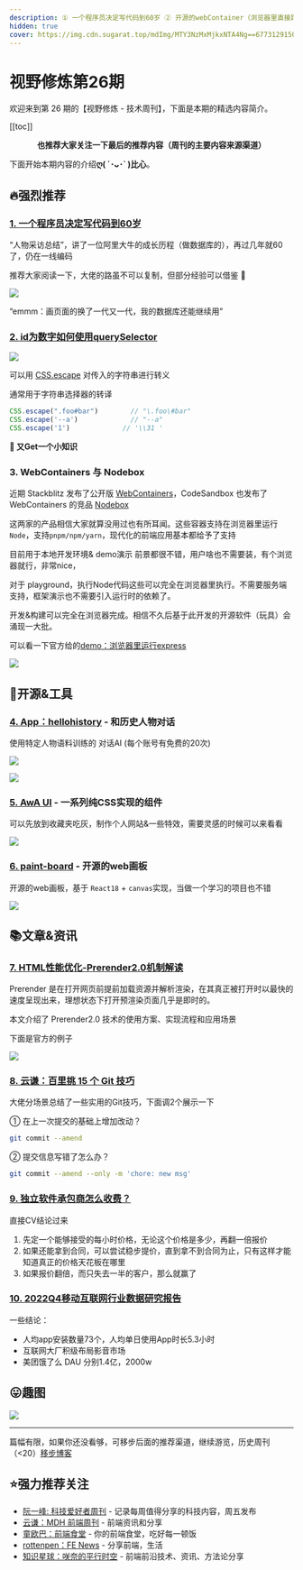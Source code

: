 ```yaml
---
description: ① 一个程序员决定写代码到60岁 ② 开源的webContainer（浏览器里直接跑Node代码） ③ AI应用：和历史人物对话 ④ HTML性能优化 - prerender2.0 ⑤ 一些实用的Git技巧 ⑥ 2022Q4移动互联网行业数据研究报告...
hidden: true
cover: https://img.cdn.sugarat.top/mdImg/MTY3NzMxMjkxNTA4Ng==677312915086
---
```


# 视野修炼第26期

欢迎来到第 26 期的【视野修炼 - 技术周刊】，下面是本期的精选内容简介。

[[toc]]

<center>

**​也推荐大家关注一下最后的推荐内容（周刊的主要内容来源渠道）**
</center>


下面开始本期内容的介绍**ღ( ´･ᴗ･` )比心**。
## 🔥强烈推荐
### [1. 一个程序员决定写代码到60岁](https://mp.weixin.qq.com/s/-91Z76WGF6O0uxyyGEcHMg)

“人物采访总结”，讲了一位阿里大牛的成长历程（做数据库的），再过几年就60了，仍在一线编码

推荐大家阅读一下，大佬的路虽不可以复制，但部分经验可以借鉴 🙊

![](https://img.cdn.sugarat.top/mdImg/MTY3NzMxNDAxMTY3Ng==677314011676)

“emmm：画页面的换了一代又一代，我的数据库还能继续用”

### [2. id为数字如何使用querySelector](https://stackoverflow.com/questions/20306204/using-queryselector-with-ids-that-are-numbers)

![](https://img.cdn.sugarat.top/mdImg/MTY3NzMwNTQxODY5Nw==677305418697)

可以用 [CSS.escape](https://developer.mozilla.org/zh-CN/docs/Web/API/CSS/escape) 对传入的字符串进行转义

通常用于字符串选择器的转译
```ts
CSS.escape(".foo#bar")        // "\.foo\#bar"
CSS.escape('--a')             // "--a"
CSS.escape('1')             // '\\31 '
```

**🤔 又Get一个小知识**
### 3. WebContainers 与 Nodebox

近期 Stackblitz 发布了公开版 [WebContainers](https://webcontainers.io/)，CodeSandbox 也发布了 WebContainers 的竞品 [Nodebox](https://codesandbox.io/blog/announcing-sandpack-2)

这两家的产品相信大家就算没用过也有所耳闻。这些容器支持在浏览器里运行`Node`，支持`pnpm/npm/yarn`，现代化的前端应用基本都给予了支持

目前用于本地开发环境& demo演示 前景都很不错，用户啥也不需要装，有个浏览器就行，非常nice，

对于 playground，执行Node代码这些可以完全在浏览器里执行。不需要服务端支持，框架演示也不需要引入运行时的依赖了。

开发&构建可以完全在浏览器完成。相信不久后基于此开发的开源软件（玩具）会涌现一大批。

可以看一下官方给的[demo：浏览器里运行express](https://stackblitz.com/edit/stackblitz-webcontainer-api-starter-rgl3cy?file=main.js)

![](https://img.cdn.sugarat.top/mdImg/MTY3NzMxMzA4MDI0OA==677313080248)


## 🔧开源&工具
### [4. App：hellohistory](https://www.hellohistory.ai/) - 和历史人物对话
使用特定人物语料训练的 对话AI (每个账号有免费的20次)

![](https://img.cdn.sugarat.top/mdImg/MTY3NzMwNzk1MzU5NA==677307953594)

![](https://img.cdn.sugarat.top/mdImg/MTY3NzMwNzkxODIzMA==677307918230)

### [5. AwA UI](https://www.handsome-css.com/) - 一系列纯CSS实现的组件
可以先放到收藏夹吃灰，制作个人网站&一些特效，需要灵感的时候可以来看看

![](https://img.cdn.sugarat.top/mdImg/MTY3NzMwODA2Nzk1OQ==677308067959)

### [6. paint-board](https://github.com/LHRUN/paint-board) - 开源的web画板

开源的web画板，基于 `React18` + `canvas`实现，当做一个学习的项目也不错

![](https://img.cdn.sugarat.top/mdImg/MTY3NzMxMTAzODgxMA==677311038810)

## 📚文章&资讯
### [7. HTML性能优化-Prerender2.0机制解读](https://mp.weixin.qq.com/s/4y17EuEfeouxCnAdVTaC8w)

Prerender 是在打开网页前提前加载资源并解析渲染，在其真正被打开时以最快的速度呈现出来，理想状态下打开预渲染页面几乎是即时的。

本文介绍了 Prerender2.0 技术的使用方案、实现流程和应用场景

下面是官方的例子

![](https://img.cdn.sugarat.top/mdImg/MTY3NzMxMjcwMzY2OQ==677312703669)

### [8. 云谦：百里挑 15 个 Git 技巧](https://mp.weixin.qq.com/s/5Mmd51cpGKxmm7WULNvUyw)
大佬分场景总结了一些实用的Git技巧，下面调2个展示一下

① 在上一次提交的基础上增加改动？
```sh
git commit --amend
```
② 提交信息写错了怎么办？
```sh
git commit --amend --only -m 'chore: new msg'
```


### [9. 独立软件承包商怎么收费？](https://news.ycombinator.com/item?id=32701769)
直接CV结论过来

1. 先定一个能够接受的每小时价格，无论这个价格是多少，再翻一倍报价
2. 如果还能拿到合同，可以尝试稳步提价，直到拿不到合同为止，只有这样才能知道真正的价格天花板在哪里
3. 如果报价翻倍，而只失去一半的客户，那么就赢了

### [10. 2022Q4移动互联网行业数据研究报告](https://mp.weixin.qq.com/s/8jIVFlgfCe_2Dg9NBq3DPA)
一些结论：
* 人均app安装数量73个，人均单日使用App时长5.3小时
* 互联网大厂积级布局影音市场
* 美团饿了么 DAU 分别1.4亿，2000w

## 😛趣图
![](https://img.cdn.sugarat.top/mdImg/MTY3NzMxMjkxNTA4Ng==677312915086)

---

篇幅有限，如果你还没看够，可移步后面的推荐渠道，继续游览，历史周刊（<20）[移步博客](https://www.dmsrs.org/weekly/index.html)

## ⭐️强力推荐关注
* [阮一峰: 科技爱好者周刊](https://www.ruanyifeng.com/blog/archives.html) - 记录每周值得分享的科技内容，周五发布
* [云谦：MDH 前端周刊](https://www.yuque.com/chencheng/mdh-weekly) - 前端资讯和分享
* [童欧巴：前端食堂](https://github.com/Geekhyt/weekly) - 你的前端食堂，吃好每一顿饭
* [rottenpen：FE News](https://rottenpen.zhubai.love/) - 分享前端，生活
* [知识星球：咲奈的平行时空](https://public.zsxq.com/groups/28851452458181.html) - 前端前沿技术、资讯、方法论分享
